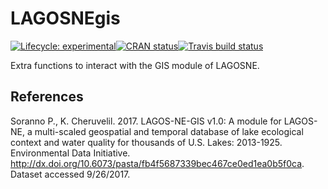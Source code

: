 
<!-- README.md is generated from README.Rmd. Please edit that file -->

# LAGOSNEgis

[![Lifecycle:
experimental](https://img.shields.io/badge/lifecycle-experimental-orange.svg)](https://www.tidyverse.org/lifecycle/#experimental)[![CRAN
status](https://www.r-pkg.org/badges/version/LAGOSNEgis)](https://cran.r-project.org/package=LAGOSNEgis)[![Travis
build
status](https://travis-ci.org/jsta/LAGOSNEgis.svg?branch=master)](https://travis-ci.org/jsta/LAGOSNEgis)

Extra functions to interact with the GIS module of LAGOSNE.

## References

Soranno P., K. Cheruvelil. 2017. LAGOS-NE-GIS v1.0: A module for
LAGOS-NE, a multi-scaled geospatial and temporal database of lake
ecological context and water quality for thousands of U.S. Lakes:
2013-1925. Environmental Data Initiative.
<http://dx.doi.org/10.6073/pasta/fb4f5687339bec467ce0ed1ea0b5f0ca>.
Dataset accessed 9/26/2017.
